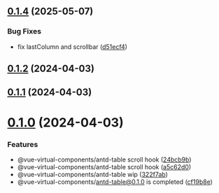 ## [0.1.4](https://github.com/xinlei3166/vue-virtual-components/compare/v0.1.2...v0.1.4) (2025-05-07)


### Bug Fixes

* fix lastColumn and scrollbar ([d51ecf4](https://github.com/xinlei3166/vue-virtual-components/commit/d51ecf4362974891ce17f7555d3d8a2cbcdf0ca8))



## [0.1.2](https://github.com/xinlei3166/vue-virtual-components/compare/v0.1.1...v0.1.2) (2024-04-03)



## [0.1.1](https://github.com/xinlei3166/vue-virtual-components/compare/v0.1.0...v0.1.1) (2024-04-03)



# [0.1.0](https://github.com/xinlei3166/vue-virtual-components/compare/322f7abe09fff3f74abe47ac09a61bfa0a73b6c4...v0.1.0) (2024-04-03)


### Features

* @vue-virtual-components/antd-table scroll hook ([24bcb9b](https://github.com/xinlei3166/vue-virtual-components/commit/24bcb9b88833f7430efe249631906892dbff344d))
* @vue-virtual-components/antd-table scroll hook ([a5c62d0](https://github.com/xinlei3166/vue-virtual-components/commit/a5c62d062e7736309562254ec16791f98a5d5c94))
* @vue-virtual-components/antd-table wip ([322f7ab](https://github.com/xinlei3166/vue-virtual-components/commit/322f7abe09fff3f74abe47ac09a61bfa0a73b6c4))
* @vue-virtual-components/antd-table@0.1.0 is completed ([cf19b8e](https://github.com/xinlei3166/vue-virtual-components/commit/cf19b8eed7f96c8e7dbef7693cbe4d3fbb6c36fb))



